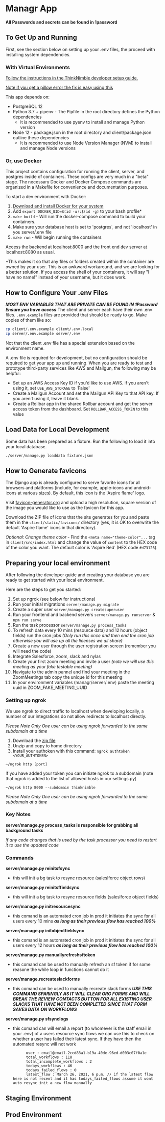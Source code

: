 # Managr App #

**All Passwords and secrets can be found in 1password**

## To Get Up and Running ##

First, see the section below on setting up your .env files, the proceed with installing system dependencies. 

### With Virtual Environments ###

[Follow the instructions in the ThinkNimble developer setup guide.](https://docs.google.com/document/d/1nRLCNbfoknrcb762cwgjSChzsbkTzr1MH4AyLgRLKQc/edit)

[Note if you get a pillow error the fix is easy using this](https://aspireperks.atlassian.net/wiki/spaces/TNWIKI/pages/486932532/Developer+Setup+Guide#For-Django-developers%3A)

This app depends on:
 - PostgreSQL 12
 - Python 3.7 + pipenv - The Pipfile in the root directory defines the Python dependencies
   - It is recommended to use pyenv to install and manage Python version
 - Node 12 - package.json in the root directory and client/package.json outline these dependencies
   - It is recommended to use Node Version Manager (NVM) to install and manage Node versions

### Or, use Docker ###

This project contains configuration for running the client, server, and postgres inside of containers. These configs are very much in a "beta" stage. The necessary Docker and Docker Compose commands are organized in a Makefile for convenience and documentation purposes.

To start a dev environment with Docker:

1. [Download and install Docker for your system](https://docs.docker.com/get-docker/)
2. Add `export DOCKER_UID=$(id -u):$(id -g)` to your bash profile*
3. `make build` - Will run the docker-compose command to build your containers.
4. Make sure your database host is set to 'postgres', and not 'localhost' in you server/.env file
5. `make run` - Will begin running the containers

Access the backend at localhost:8000 and the front end dev server at localhost:8080 as usual.

*This makes it so that any files or folders created within the container are owned by your user. This is an awkward workaround, and we are looking for a better solution. If you access the shell of your containers, it will say "I have no name!" instead of your username, but it does work.

## How to Configure Your .env Files ##

***MOST ENV VARIABLES THAT ARE PRIVATE CAN BE FOUND IN 1Password Ensure you have access***
The client and server each have their own .env files. `.env.example` files are provided that should be ready to go. Make copies of them like so:

```bash
cp client/.env.example client/.env.local
cp server/.env.example server/.env
```

Not that the client .env file has a special extension based on the environment name.

A .env file is required for development, but no configuration should be required to get your app up and running. When you are ready to test and prototype third-party services like AWS and Mailgun, the following may be helpful:

 - Set up an AWS Access Key ID if you'd like to use AWS. If you aren't using it, set `USE_AWS_STORAGE` to 'False'
 - Create a Mailgun Account and set the Mailgun API Key to that API key. If you aren't using it, leave it blank.
 - Create a Rollbar app in the shared Rollbar account and get the server access token from the dashboard. Set `ROLLBAR_ACCESS_TOKEN` to this value



## Load Data for Local Development ##

Some data has been prepared as a fixture. Run the following to load it into your local database.

```bash
./server/manage.py loaddata fixture.json
```

## How to Generate favicons ##

The Django app is already configured to serve favorite icons for all browsers and platforms (include, for example, apple-icons and android-icons at various sizes). By default, this icon is the 'Aspire flame' logo.

Visit [favicon-generator.org](https://www.favicon-generator.org/) and upload a high resolution, square version of the image you would like to use as the favicon for this app.

Download the ZIP file of icons that the site generates for you and paste them in the `client/static/favicons/` directory (yes, it is OK to overwrite the default 'Aspire flame' icons in that directory).

_Optional: Change theme color_ - Find the `<meta name="theme-color"...` tag in `client/src/index.html` and change the value of `content` to the HEX code of the color you want. The default color is 'Aspire Red' (HEX code `#d73126`).


## Preparing your local environment

After following the developer guide and creating your database you are ready to get started with your local environment. 

Here are the steps to get you started:

1. Set up ngrok (see below for instructions)
2. Run your initial migrations `server/manage.py migrate`
3. Create a super user `server/manage.py createsuperuser`
4. Run your frontend and backend servers `server/manage.py runserver` & `npm run serve`
5. Run the task processor `server/manage.py process_tasks`
6. To refresh data every 10 mins (resource data) and 12 hours (object fields) run the cron jobs *(Only run this once and then end the cron job otherwise you will use up all the licenses we all share)*
7. Create a new user through the user registration screen (remember you will need the code)
8. Integrate Salesforce, zoom, slack and nylas
9. Create your first zoom meeting and invite a user *(note we will use this meeting as your fake testable meeting)*
10. Navigate to the admin pannel and find your meeting in the ZoomMeetings tab copy the unique id for this meeting 
11. In your environment variables (managr/server/.env) paste the meeting uuid in ZOOM_FAKE_MEETING_UUID

### Setting up ngrok

We use ngrok to direct traffic to localhost when developing locally, a number of our integrations do not allow redirects to localhost directly. 

*Please Note Only One user can be using ngrok forwarded to the same subdomain at a time*

1. Download the [zip file](https://ngrok.com/download) 
2. Unzip and copy to home directory 
3. Install your authoken with this command: `ngrok authtoken <YOUR_AUTHTOKEN>`
   
`~/ngrok http [port]`

If you have added your token you can initiate ngrok to a subdomain (note that ngrok is added to the list of allowed hosts in our settings.py)

`~/ngrok http 8000 --subdomain thinknimble`

*Please Note Only One user can be using ngrok forwarded to the same subdomain at a time*

### Key Notes 
**server/manage.py process_tasks is responsible for grabbing all background tasks**
  
*If any code changes that is used by the task processor you need to restart it to use the updated code*

### Commands

**server/manage.py reinitsfsync <user email>**
- this will init a bg task to resync resource (saleslforce object rows)

  
**server/manage.py reinitsffieldsync <user email>**
- this will init a bg task to resync resource fields (saleslforce object fields)
  
**server/manage.py initresourcesync <user email>**
- this comand is an automated cron job in prod it initiates the sync for all users every 10 mins ***as long as their previous flow has reached 100%***

**server/manage.py initobjectfieldsync <user email>**
- this comand is an automated cron job in prod it initiates the sync for all users every 12 hours ***as long as their previous flow has reached 100%***

**server/manage.py manuallyrefreshsftoken <user email>**
- this comand can be used to manually refresh an sf token if for some reasone the while loop in functions cannot do it 

**server/manage.recreateslackforms <user email>**
- this comand can be used to manually recreate slack forms ***USE THIS COMMAND SPARINGLY AS IT WILL CLEAR ORG FORMS AND WILL BREAK THE REVIEW CONTACTS BUTTON FOR ALL EXISTING USER SLACKS THAT HAVE NOT BEEN COMPLETED SINCE THAT FORM SAVES DATA ON WORKFLOWS***

**server/manage.py sfsynclogs <user email>**
- this comand can will email a report (to whomever is the staff email in your .env) of a users resource sync flows we can use this to check on whether a user has failed their latest sync. If they have then the automated resync will not work 

            user : email@email-2ccd88a1-b19a-40de-96ed-d003c07f0a1e
            total_workflows : 118
            total_incomplete_workflows : 2
            todays_workflows : 46
            todays_failed_flows : 0
            latest_flow : March 26, 2021, 6 p.m. // if the latest flow here is not recent and it has todays_failed_flows assume it wont auto resync init a new flow manually




## Staging Environment

## Prod Environment 
